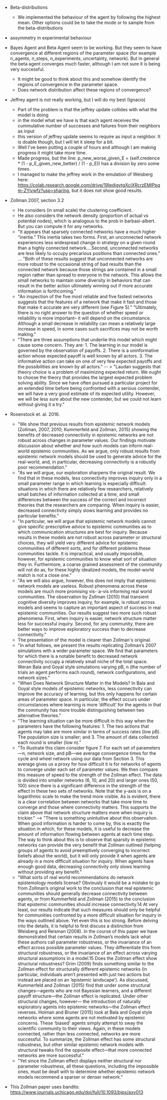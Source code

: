* Beta-distributions
    * We implemented the behaviour of the agent by following the highest mean. Other options could be to take the mode or to sample from the beta-distributions
* assymmetry in experimental behaviour

* Bayes Agent and Beta Agent seem to be working. But they seem to have convergence at different regions of the parameter space (for example n_agents, n_steps, n_experiments, uncertainty, network). But in general the beta agent converges much faster, although I am not sure it is being very successful.
    - It might be good to think about this and somehow identify the regions of convergence in the parameter space.
    - Does network distribution affect these regions of convergence?

* Jeffrey agent is not really working, but I will do my best (Ignacio)
    - Part of the problem is that the jeffrey update collides with what the model is doing
    - in the model what we have is that each agent receives the cummulative number of successes and failures from their neighbors as input
    - this version of jeffrey update seems to require as input a neighbor. It is doable though, but I will let it sleep for a bit.
    - Well I've been putting a couple of hours and although I am making progress it might take more time.
    - Made progress, but the line:         p_new_worse_given_E = (self.credence * (1 - p_E_given_new_better) / (1 - p_E)) has a division by zero some times.
    - I managed to make the jeffrey work in the emulation of Weisberg here: https://colab.research.google.com/drive/19IedjgytgXciXRcrzEMlPpqm-ZYivwfz?usp=sharing, but it does not show good results.

* Zollman 2007, section 3.2
    - He considers (in small scale) the clustering coefficient.
    - He also considers the network density (proportion of actual vs potential nodes), which is analogous to the prob in barbasi-albert. But you can compute it for any networks.
    - "It appears that sparsely connected networks have a much higher “inertia.” This inertia takes two forms. First, an unconnected network experiences less widespread change in strategy on a given round than a highly connected network....Second, unconnected networks are less likely to occupy precarious positions than connected ones." ... "Both of these results suggest that unconnected networks are more robust to the occasional string of bad results than the connected network because those strings are contained in a small region rather than spread to everyone in the network. This allows the small networks to maintain some diversity in behaviors that can result in the better action ultimately winning out if more accurate information is forthcoming."
    - "An inspection of the five most reliable and five fastest networks suggests that the features of a network that make it fast and those that make it accurate are very different (see Figure 5)." "Ultimately, there is no right answer to the question of whether speed or reliability is more important– it will depend on the circumstance. Although a small decrease in reliability can mean a relatively large increase in speed, in some cases such sacrifices may not be worth making."
    - "There are three assumptions that underlie this model which might cause some concern. They are: 1. The learning in our model is governed by the observation of payoffs. 2. There is a uninformative action whose expected payoff is well known by all actors. 3. The informative action can take on one of very few expected payoffs and the possibilities are known by all actors." -- > "Laudan suggests that theory choice is a problem of maximizing expected return. We ought to choose the theory that provides the largest expected problem solving ability. Since we have often pursued a particular project for an extended time before being confronted with a serious contender, we will have a very good estimate of its expected utility. However, we will be less sure about the new contender, but we could not learn without giving it a try."

* Rosenstock et. al. 2016.
    - "We show that previous results from epistemic network models (Zollman, 2007, 2010; Kummerfeld and Zollman, 2015) showing the benefits of decreased connectivity in epistemic networks are not robust across changes in parameter values. Our findings motivate discussion about whether and how such models can inform real-world epistemic communities. As we argue, only robust results from epistemic network models should be used to generate advice for the real-world, and, in particular, decreasing connectivity is a robustly poor recommendation."
    - "As we will argue, our exploration sharpens the original result. We find that in these models, less connectivity improves inquiry only in a small parameter range in which learning is especially difficult: situations in which there are relatively few researchers, relatively small batches of information collected at a time, and small differences between the success of the correct and incorrect theories that the researchers are comparing. When inquiry is easier, decreased connectivity simply slows learning and provides no particular benefits."
    - "In particular, we will argue that epistemic network models cannot give specific prescriptive advice to epistemic communities as to which communication structures are best for inquiry. Because results in these models are not robust across parameter or structural choices, they will yield very different advice for epistemic communities of different sorts, and for different problems these communities tackle. It is impractical, and usually impossible, however, for epistemic communities to know what sort of situation they in. Furthermore, a coarse grained assessment of the community will not do as, for these highly idealized models, the model-world match is not a close one."
    - "As we will also argue, however, this does not imply that epistemic network models are useless. Robust phenomena across these models are much more promising vis-´a-vis informing real world communities. The observation by Zollman (2010) that transient cognitive diversity improves inquiry, for example, is robust across models and seems to capture an important aspect of success in real epistemic communities. Our results suggest two more such robust phenomena. First, when inquiry is easier, network structure matter less for successful inquiry. Second, for any community, there are better ways to improve exploratory success than to decrease connectivity."
    - The presentation of the model is clearer than Zollman's original.
    - "In what follows, we present the results replicating Zollman’s 2007 simulations with a wider parameter space. We find that parameters for which there is a notable benefit to decreased network connectivity occupy a relatively small niche of the total space. Weran Bala and Goyal style simulations varying pB, n (the number of trials an agent performs each round), network configurations, and network sizes."
    - "When Does Network Structure Matter in the Models? In Bala and Goyal style models of epistemic networks, less connectivity can improve the accuracy of learning, but this only happens for certain areas of parameter space. In particular, the effect occurs under circumstances where learning is more ‘difficult’ for the agents in that the community has more trouble distinguishing between two alternative theories."
    - "The learning situation can be more difficult in this way when the parameters have the following features: 1. The two actions that agents may take are more similar in terms of success rates (low pB). The population size is smaller; and 3. The amount of data collected each round is smaller (low n)."
    - "To illustrate this claim consider figure 7. For each set of parameters—n, network size, and pB—we average convergence times for the cycle and wheel network using our data from Section 3. This average gives us a proxy for how difficult it is for networks of agents to converge under each set of parameter values. We then compare this measure of speed to the strength of the Zollman effect. The data is divided into smaller networks (6, 10, and 20) and larger ones (50, 100) since there is a significant difference in the strength of the effect in these two sets of networks. Note that the y-axis is on a logarithmic scale to make the trend more visible. As is evident, there is a clear correlation between networks that take more time to converge and those where connectivity matters. This supports the claim above that network structure matters more when inquiry is trickier." --> "There is something unintuitive about this observation. When good information is harder to come by, this is exactly the situation in which, for these models, it is useful to decrease the amount of information flowing between agents at each time step. The way to think about this is to observe that sparsity in epistemic networks can provide the very benefit that Zollman outlined (helping groups of agents to avoid preemptively converging to incorrect beliefs about the world), but it will only provide it when agents are already in a more difficult situation for inquiry. When agents have enough good data, decreasing connectivity only slows learning without providing any benefit."
    - "What sorts of real world recommendations do network epistemology models license? Obviously it would be a mistake to go from Zollman’s original work to the conclusion that real epistemic communities should generally decrease connectivity between agents, or from Kummerfeld and Zollman (2015) to the conclusion that epistemic communities should increase connectivity.14 At very least, our results indicate that such measures should only be helpful for communities confronted by a more difficult situation for inquiry in the ways outlined above. Yet even this is too strong. Before delving into the details, it is helpful to first discuss a distinction from Weisberg and Reisman (2008). In the course of this paper we have demonstrated that certain results in Zollman’s models lack what these authors call parameter robustness, or the invariance of an effect across possible parameter values. They differentiate this from structural robustness, or the invariance of an effect across varying structural assumptions in a model.15 Does the Zollman effect show structural robustness? Grim (2009) finds something similar to the Zollman effect for structurally different epistemic networks (in particular, individuals aren’t presented with just two actions but instead are placed on an ’epistemic landscape’). As discussed, Kummerfeld and Zollman (2015) find that under some structural changes—agents who are not Bayesian learners, and a different payoff structure—the Zollman effect is replicated. Under other structural changes, however— the introduction of naturally exploratory agents into epistemic networks—the Zollman effect reverses. Holman and Bruner (2015) look at Bala and Goyal style networks where some agents are not motivated by epistemic concerns. These ‘biased’ agents simply attempt to sway the scientific community to their views. Again, in these models connected, rather than less connected, networks are more successful. To summarize, the Zollman effect has some structural robustness, but other similar epistemic network models with structural tweaks find the opposite effect—that more connected networks are more successful."
    - "Yet since the Zollman effect displays neither structural nor parameter robustness, all these questions, including the impossible ones, must be dealt with to determine whether epistemic network models recommend a sparser or denser network."

* This Zollman paper uses bandits: https://www.journals.uchicago.edu/doi/full/10.1093/bjps/axv013